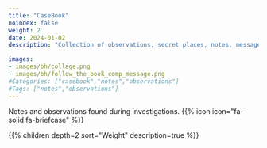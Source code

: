 ```yaml
---
title: "CaseBook"
noindex: false
weight: 2
date: 2024-01-02
description: "Collection of observations, secret places, notes, messages, clues, and hints found in Brookhaven RP solving secrets and mysteries."

images: 
- images/bh/collage.png
- images/bh/follow_the_book_comp_message.png
#Categories: ["casebook","notes","observations"]
#Tags: ["notes","observations"]
--- 
```


<!-- https://docdock.netlify.app/shortcodes/children/ -->


Notes and observations found during investigations.
{{% icon icon="fa-solid fa-briefcase" %}}

{{% children depth=2 sort="Weight" description=true %}}


<!-- ![Collage of notes](/images/bh/collage.png) -->
